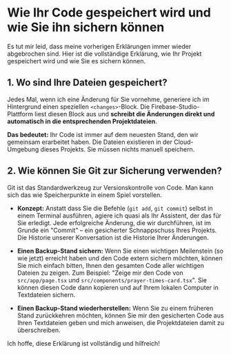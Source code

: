 # Wie Ihr Code gespeichert wird und wie Sie ihn sichern können

Es tut mir leid, dass meine vorherigen Erklärungen immer wieder abgebrochen sind. Hier ist die vollständige Erklärung, wie Ihr Projekt gespeichert wird und wie Sie es sichern können.

## 1. Wo sind Ihre Dateien gespeichert?

Jedes Mal, wenn ich eine Änderung für Sie vornehme, generiere ich im Hintergrund einen speziellen `<changes>`-Block. Die Firebase-Studio-Plattform liest diesen Block aus und **schreibt die Änderungen direkt und automatisch in die entsprechenden Projektdateien**.

**Das bedeutet:** Ihr Code ist immer auf dem neuesten Stand, den wir gemeinsam erarbeitet haben. Die Dateien existieren in der Cloud-Umgebung dieses Projekts. Sie müssen nichts manuell speichern.

## 2. Wie können Sie Git zur Sicherung verwenden?

Git ist das Standardwerkzeug zur Versionskontrolle von Code. Man kann sich das wie Speicherpunkte in einem Spiel vorstellen.

- **Konzept:** Anstatt dass Sie die Befehle (`git add`, `git commit`) selbst in einem Terminal ausführen, agiere ich quasi als Ihr Assistent, der das für Sie erledigt. Jede erfolgreiche Änderung, die wir durchführen, ist im Grunde ein "Commit" – ein gesicherter Schnappschuss Ihres Projekts. Die Historie unserer Konversation ist die Historie Ihrer Änderungen.

- **Einen Backup-Stand sichern:** Wenn Sie einen wichtigen Meilenstein (so wie jetzt) erreicht haben und den Code extern sichern möchten, können Sie mich einfach bitten, Ihnen den gesamten Code aller wichtigen Dateien zu zeigen. Zum Beispiel: "Zeige mir den Code von `src/app/page.tsx` und `src/components/prayer-times-card.tsx`". Sie können diesen Code dann kopieren und auf Ihrem lokalen Computer in Textdateien sichern.

- **Einen Backup-Stand wiederherstellen:** Wenn Sie zu einem früheren Stand zurückkehren möchten, können Sie mir den gesicherten Code aus Ihren Textdateien geben und mich anweisen, die Projektdateien damit zu überschreiben.

Ich hoffe, diese Erklärung ist vollständig und hilfreich!